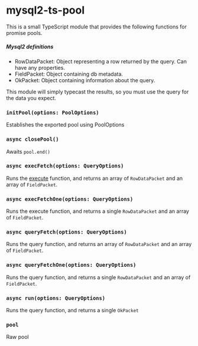 # mysql2-ts-pool

This is a small TypeScript module that provides the following functions for promise pools.

##### Mysql2 definitions

* RowDataPacket: Object representing a row returned by the query. Can have any properties.
* FieldPacket: Object containing db metadata.
* OkPacket: Object containing information about the query.

This module will simply typecast the results, so you must use the query for the data you expect. 

### `initPool(options: PoolOptions)`

Establishes the exported pool using PoolOptions

### `async closePool()`

Awaits `pool.end()`

### `async execFetch(options: QueryOptions)`

Runs the [execute](https://www.npmjs.com/package/mysql2#using-prepared-statements) function, and returns an array of `RowDataPacket` and an array of `FieldPacket`. 

### `async execFetchOne(options: QueryOptions)`

Runs the execute function, and returns a single `RowDataPacket` and an array of `FieldPacket`. 

### `async queryFetch(options: QueryOptions)`

Runs the query function, and returns an array of `RowDataPacket` and an array of `FieldPacket`. 

### `async queryFetchOne(options: QueryOptions)`

Runs the query function, and returns a single `RowDataPacket` and an array of `FieldPacket`. 

### `async run(options: QueryOptions)`

Runs the query function, and returns a single `OkPacket` 


### `pool`

Raw pool